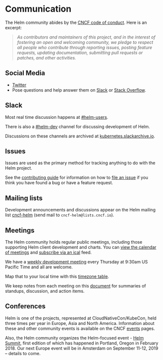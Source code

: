 # Communication

The Helm community abides by the [CNCF code of conduct].  Here is an excerpt:

> _As contributors and maintainers of this project, and in the interest
> of fostering an open and welcoming community, we pledge to respect
> all people who contribute through reporting issues, posting feature
> requests, updating documentation, submitting pull requests or patches,
> and other activities._

## Social Media

* [Twitter]
* Pose questions and help answer them on [Slack] or [Stack Overflow].

## Slack

Most real time discussion happens at [#helm-users](https://kubernetes.slack.com/messages/C0NH30761).

There is also a [#helm-dev](https://kubernetes.slack.com/messages/C51E88VDG) channel for discussing development of Helm.
 
Discussions on these channels are archived at [kubernetes.slackarchive.io].

## Issues

Issues are used as the primary method for tracking anything to do with the Helm project.

See the [contributing guide](https://github.com/kubernetes/helm/blob/master/CONTRIBUTING.md#issues)
for information on how to [file an issue] if you think you have found a bug or have a feature request.

## Mailing lists

Development announcements and discussions appear on the Helm mailing list
[cncf-helm] (send mail to `cncf-helm@lists.cncf.io`).

## Meetings

The Helm community holds regular public meetings, including those supporting Helm
client development and charts. You can [view the calendar of meetings](https://calendar.google.com/calendar/embed?src=s5anaqbm9kda435dnh5r8lj1l8%40group.calendar.google.com&ctz=America%2FLos_Angeles)
and [subscribe via an ical](https://calendar.google.com/calendar/ical/s5anaqbm9kda435dnh5r8lj1l8%40group.calendar.google.com/public/basic.ics) feed.

We have a [weekly development meeting] every Thursday at 9:30am US Pacific Time and all are welcome.

Map that to your local time with this [timezone table].

We keep notes from each meeting on this [document](https://docs.google.com/document/d/1d-6xJEx0C78csIYSPKJzRPeWaHG_8W1Hjl72OJggwdc/edit?usp=sharing) for summaries of standups, discussion, and action items.

## Conferences

Helm is one of the projects, represented at CloudNativeCon/KubeCon, held three times per year in Europe, Asia and North America. Information about these and other community events is available on the CNCF [events] pages.

Also, the Helm community organizes the Helm-focused event - [Helm Summit], first
edition of which has happened in Portland, Oregon in February 2018. Our next Europe event will be in Amsterdam on September 11-12, 2019 – details to come.

[CNCF code of conduct]: https://github.com/cncf/foundation/blob/master/code-of-conduct.md
[cncf-helm]: https://lists.cncf.io/g/cncf-helm/topics
[events]: https://www.cncf.io/events/
[file an issue]: https://github.com/helm/helm/issues/new
[kubernetes-sig-apps]: https://groups.google.com/forum/#!forum/kubernetes-sig-apps
[kubernetes.slackarchive.io]: http://kubernetes.slackarchive.io
[Slack]: http://kubernetes.slack.com
[Helm Summit]: https://helmsummitpdx-feb2018.splashthat.com/
[Stack Overflow]: http://stackoverflow.com/questions/tagged/kubernetes-helm
[timezone table]: https://www.google.com/search?q=0930+am+in+pst
[Twitter]: https://twitter.com/helmpack
[weekly development meeting]: https://zoom.us/j/696660622
[SIGs]: https://github.com/kubernetes/community/blob/master/sig-list.md
[SIG-Apps]: https://github.com/kubernetes/community/tree/master/sig-apps
